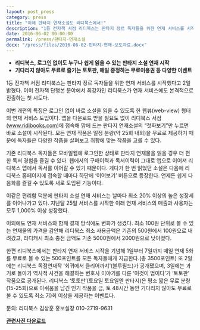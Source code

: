```yaml
---
layout: post_press
category: press
title: "이제 판타지 연재소설도 리디북스에서!"
description: "1등 전자책 서점 리디북스는 판타지 장르 독자들을 위한 연재 서비스를 시작했다고 2일 밝혔다. 이미 전자책 단행본 분야에서 최강자인 리디북스가 연재 서비스에도 본격적으로 진출하는 첫 시도다."
date: 2016-06-02 00:00:00
permalink: /press/판타지-연재소설
docx: "/press/files/2016-06-02-판타지-연재-보도자료.docx"
---
```


* **리디북스, 로그인 없이도 누구나 쉽게 읽을 수 있는 판타지 소설 연재 시작**
* **기다리지 않아도 무료로 즐기는 토토판, 매일 증정하는 무료이용권 등 다양한 이벤트**

1등 전자책 서점 리디북스는 판타지 장르 독자들을 위한 연재 서비스를 시작했다고 2일 밝혔다. 이미 전자책 단행본 분야에서 최강자인 리디북스가 연재 서비스에도 본격적으로 진출하는 첫 시도다.

이번 개편의 특징은 로그인 없이 바로 소설을 읽을 수 있도록 한 웹뷰(web-view) 형태의 연재 서비스 도입이다. 앱을 다운로드 받을 필요도 없이 리디북스 서점(www.ridibooks.com)에 접속해 맘에 드는 판타지 연재소설의 “첫화보기”만 누르면 바로 소설이 시작된다. 모든 연재 작품은 일정 분량(약 25회 내외)을 무료로 제공하기 때문에 독자들은 다양한 작품을 살펴보고 취향에 맞는 작품을 고를 수 있다.

기존 리디북스 독자들은 모바일웹에 로그인한 상태로 판타지 연재물을 읽을 경우 더 편한 독서 경험을 즐길 수 있다. 웹에서의 구매이력과 독서이력이 그대로 앱으로 이어져 리디북스 앱에서 독서를 이어갈 수 있기 때문이다. 게다가 한 번 읽었던 소설은 다음에 리디북스 홈페이지에 접속할 때마다 하단에 ‘이어보기’ 버튼으로 등장한다. 언제든 쉽게 다음화를 즐길 수 있도록 새로 도입된 기능이다.

이같은 편리함 덕분에 판타지 소설 연재 서비스는 날마다 최소 20% 이상의 높은 성장세를 이어나가고 있다. 지난달 25일 서비스를 시작한 이래 연재 서비스의 매출과 사용자는 모두 1,000% 이상 성장했다.

이외에도 연재 서비스와 함께 결제 방식에도 변화가 생겼다. 최소 100원 단위로 볼 수 있는 연재물의 가격을 감안해 리디북스 최소 사용금액은 기존의 500원에서 100원으로 내려갔고, 리디캐시 최소 충전 금액도 기존 5000원에서 2000원으로 낮아졌다.

한편 리디북스에서는 판타지 연재 서비스 시작을 기념해 1일부터 7일까지 매일 연재 5화를 무료로 볼 수 있는 500포인트를 모든 독자들에게 지급한다.(총 3500포인트) 또 2일에는 리디북스 독점연재작 ‘회귀에서 클리어까지’(블루필드)가 공개됐으며, 3일에는 과거로 돌아가 역사적 사건을 해결하는 변호사 이야기를 다룬 ‘이것이 법이다’가 ‘토토판’ 작품으로 공개된다. 리디북스 ‘토토판’(토요일 토요일엔 판타지)은 평소 짧은 무료 분량(15-25회)으로 아쉬움을 남긴 인기 작품을 금, 토 48시간 동안 기다리지 않아도 무료로 볼 수 있도록 최소 70회 이상을 제공하는 이벤트다.



문의:
리디북스 김상훈 홍보실장 010-2719-9631

[**관련사진 다운로드**](/press/img/판타지연재.jpg)